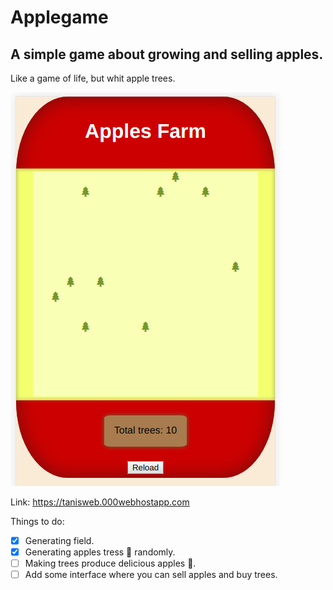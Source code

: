 # Applegame
## A simple game about growing and selling apples.

Like a game of life, but whit apple trees.

![Screenshot](screenshot.png)

Link: https://tanisweb.000webhostapp.com

Things to do:
- [x] Generating field.
- [x] Generating apples tress :deciduous_tree: randomly.
- [ ] Making trees produce delicious apples :apple:.
- [ ] Add some interface where you can sell apples and buy trees.